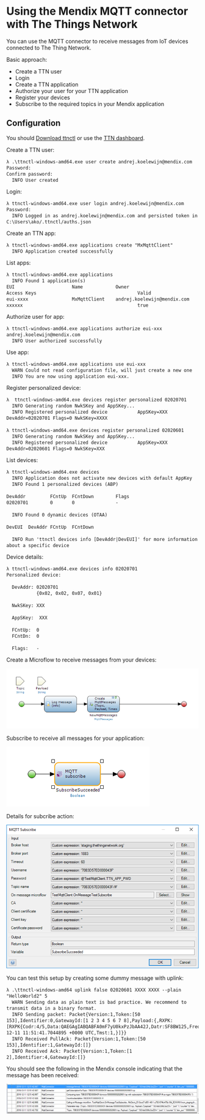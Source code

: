 # Using the Mendix MQTT connector with The Things Network

You can use the MQTT connector to receive messages from IoT devices connected to The Thing Network.

Basic approach:
* Create a TTN user
* Login
* Create a TTN application
* Authorize your user for your TTN application
* Register your devices
* Subscribe to the required topics in your Mendix application

## Configuration

You should [Download ttnctl][6] or use the [TTN dashboard][7].

Create a TTN user:

    λ .\ttnctl-windows-amd64.exe user create andrej.koelewijn@mendix.com
    Password:
    Confirm password:
      INFO User created

Login:

    λ ttnctl-windows-amd64.exe user login andrej.koelewijn@mendix.com
    Password:
      INFO Logged in as andrej.koelewijn@mendix.com and persisted token in C:\Users\ako/.ttnctl/auths.json

Create an TTN app:

    λ ttnctl-windows-amd64.exe applications create "MxMqttClient"
      INFO Application created successfully

List apps:

    λ ttnctl-windows-amd64.exe applications
      INFO Found 1 application(s)
    EUI                     Name            Owner                           Access Keys                                     Valid
    eui-xxxx                MxMqttClient    andrej.koelewijn@mendix.com     xxxxxx                                          true

Authorize user for app:

    λ ttnctl-windows-amd64.exe applications authorize eui-xxx andrej.koelewijn@mendix.com
      INFO User authorized successfully

Use app:

    λ ttnctl-windows-amd64.exe applications use eui-xxx
      WARN Could not read configuration file, will just create a new one
      INFO You are now using application eui-xxx.

Register personalized device:

    λ  ttnctl-windows-amd64.exe devices register personalized 02020701
      INFO Generating random NwkSKey and AppSKey...
      INFO Registered personalized device           AppSKey=XXX DevAddr=02020701 Flags=0 NwkSKey=XXXX

    λ ttnctl-windows-amd64.exe devices register personalized 02020601
      INFO Generating random NwkSKey and AppSKey...
      INFO Registered personalized device           AppSKey=XXX DevAddr=02020601 Flags=0 NwkSKey=XXX

List devices:

    λ ttnctl-windows-amd64.exe devices
      INFO Application does not activate new devices with default AppKey
      INFO Found 1 personalized devices (ABP)

    DevAddr         FCntUp  FCntDown        Flags
    02020701        0       0               -

      INFO Found 0 dynamic devices (OTAA)

    DevEUI  DevAddr FCntUp  FCntDown

      INFO Run 'ttnctl devices info [DevAddr|DevEUI]' for more information about a specific device

Device details:

    λ ttnctl-windows-amd64.exe devices info 02020701
    Personalized device:

      DevAddr: 02020701
               {0x02, 0x02, 0x07, 0x01}

      NwkSKey: XXX

      AppSKey:  XXX

      FCntUp:  0
      FCntDn:  0

      Flags:   -

Create a Microflow to receive messages from your devices:

 ![Callback microflow][8]
 
Subscribe to receive all messages for your application:

 ![Subscribe to TTN message][9]
 
Details for subcribe action:

 ![Subscribe to TTN messages details][10]
 
You can test this setup by creating some dummy message with uplink:

    λ .\ttnctl-windows-amd64 uplink false 02020601 XXXX XXXX --plain "HelloWorld2" 5
      WARN Sending data as plain text is bad practice. We recommend to transmit data in a binary format.
      INFO Sending packet: Packet{Version:1,Token:[50 153],Identifier:0,GatewayId:[1 2 3 4 5 6 7 8],Payload:{,RXPK:[RXPK{Codr:4/5,Data:QAEGAgIABQABFA0mF7yU0kxPzJbAA42J,Datr:SF8BW125,Freq:869.9751,Lsnr:4.9,Modu:LoRa,Rssi:-4,Stat:1,Time:2016-12-11 11:51:41.7044895 +0000 UTC,Tmst:1,}]}}
      INFO Received PullAck: Packet{Version:1,Token:[50 153],Identifier:1,GatewayId:[]}
      INFO Received Ack: Packet{Version:1,Token:[1 2],Identifier:4,GatewayId:[]}

You should see the following in the Mendix console indicating that the message has been received:

 ![Message received in console][11]

  [1]: https://staging.thethingsnetwork.org/wiki/Backend/Connect/Application
  [2]: http://thethingsnetwork.org/
  [3]: https://staging.thethingsnetwork.org/wiki/Backend/Security
  [4]: https://staging.thethingsnetwork.org/wiki/Backend/ttnctl/QuickStart
  [5]: http://forum.thethingsnetwork.org/t/ttn-uno-beta-release-documentation/290
  [6]: https://www.thethingsnetwork.org/docs/current/cli/#installation
  [7]: https://staging.thethingsnetwork.org/applications
  [8]: images/ttn-callback-microflow.png
  [9]: images/ttn-subscribe.png
  [10]: images/ttn-subscribe-details.png
  [11]: images/ttn-message-received-console.png